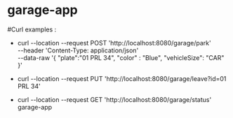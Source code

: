 # garage-app

#Curl examples : 
- curl --location --request POST 'http://localhost:8080/garage/park' \
--header 'Content-Type: application/json' \
--data-raw '{
    "plate":"01 PRL 34",
    "color" : "Blue",
    "vehicleSize": "CAR"
}'


- curl --location --request PUT 'http://localhost:8080/garage/leave?id=01 PRL 34'


- curl --location --request GET 'http://localhost:8080/garage/status'
garage-app
